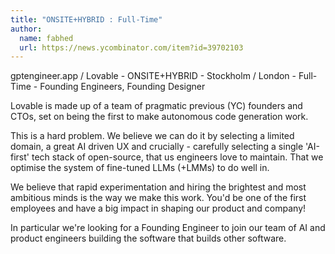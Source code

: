 ```yaml
---
title: "ONSITE+HYBRID : Full-Time"
author:
  name: fabhed
  url: https://news.ycombinator.com/item?id=39702103
---
```

gptengineer.app &#x2F; Lovable - ONSITE+HYBRID - Stockholm &#x2F; London - Full-Time - Founding Engineers, Founding Designer

Lovable is made up of a team of pragmatic previous (YC) founders and CTOs, set on being the first to make autonomous code generation work.

This is a hard problem. We believe we can do it by selecting a limited domain, a great AI driven UX and crucially - carefully selecting a single &#x27;AI-first&#x27; tech stack of open-source, that us engineers love to maintain. That we optimise the system of fine-tuned LLMs (+LMMs) to do well in.

We believe that rapid experimentation and hiring the brightest and most ambitious minds is the way we make this work. You&#x27;d be one of the first employees and have a big impact in shaping our product and company!

In particular we&#x27;re looking for a Founding Engineer to join our team of AI and product engineers building the software that builds other software.
